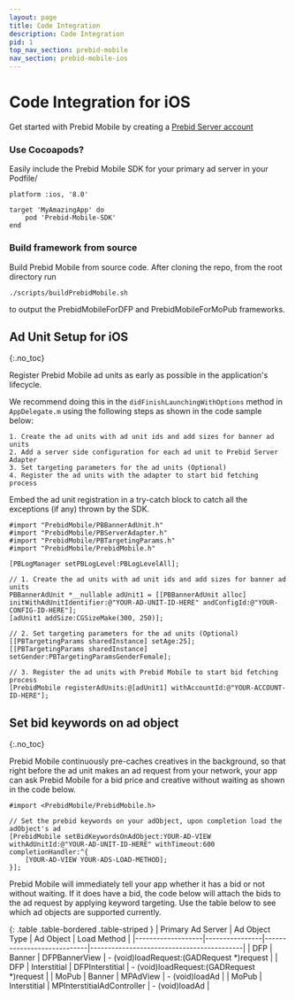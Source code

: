 ```yaml
---
layout: page
title: Code Integration
description: Code Integration
pid: 1
top_nav_section: prebid-mobile
nav_section: prebid-mobile-ios
---
```



<div class="bs-docs-section" markdown="1">

# Code Integration for iOS

Get started with Prebid Mobile by creating a [Prebid Server account]({{site.github.url}}/prebid-mobile/prebid-mobile-pbs.html)

### Use Cocoapods?

Easily include the Prebid Mobile SDK for your primary ad server in your Podfile/

```
platform :ios, '8.0'

target 'MyAmazingApp' do 
    pod 'Prebid-Mobile-SDK'
end
```

### Build framework from source

Build Prebid Mobile from source code. After cloning the repo, from the root directory run

```
./scripts/buildPrebidMobile.sh
```

to output the PrebidMobileForDFP and PrebidMobileForMoPub frameworks.


## Ad Unit Setup for iOS
{:.no_toc}

Register Prebid Mobile ad units as early as possible in the application's lifecycle.

We recommend doing this in the `didFinishLaunchingWithOptions` method in `AppDelegate.m` using the following steps as shown in the code sample below:

	1. Create the ad units with ad unit ids and add sizes for banner ad units
	2. Add a server side configuration for each ad unit to Prebid Server Adapter
	3. Set targeting parameters for the ad units (Optional)
	4. Register the ad units with the adapter to start bid fetching process

Embed the ad unit registration in a try-catch block to catch all the exceptions (if any) thrown by the SDK.

```objc
#import "PrebidMobile/PBBannerAdUnit.h"
#import "PrebidMobile/PBServerAdapter.h"
#import "PrebidMobile/PBTargetingParams.h"
#import "PrebidMobile/PrebidMobile.h"
 
[PBLogManager setPBLogLevel:PBLogLevelAll];
  
// 1. Create the ad units with ad unit ids and add sizes for banner ad units
PBBannerAdUnit *__nullable adUnit1 = [[PBBannerAdUnit alloc] initWithAdUnitIdentifier:@"YOUR-AD-UNIT-ID-HERE" andConfigId:@"YOUR-CONFIG-ID-HERE"];
[adUnit1 addSize:CGSizeMake(300, 250)];
  
// 2. Set targeting parameters for the ad units (Optional)
[[PBTargetingParams sharedInstance] setAge:25];
[[PBTargetingParams sharedInstance] setGender:PBTargetingParamsGenderFemale];
  
// 3. Register the ad units with Prebid Mobile to start bid fetching process
[PrebidMobile registerAdUnits:@[adUnit1] withAccountId:@"YOUR-ACCOUNT-ID-HERE"];
```

## Set bid keywords on ad object
{:.no_toc}

Prebid Mobile continuously pre-caches creatives in the background, so that right before the ad unit makes an ad request from your network, your app can ask Prebid Mobile for a bid price and creative without waiting as shown in the code below.


```objc
#import <PrebidMobile/PrebidMobile.h>
  
// Set the prebid keywords on your adObject, upon completion load the adObject's ad
[PrebidMobile setBidKeywordsOnAdObject:YOUR-AD-VIEW withAdUnitId:@"YOUR-AD-UNIT-ID-HERE" withTimeout:600 completionHandler:^{
    [YOUR-AD-VIEW YOUR-ADS-LOAD-METHOD];
}];
```

Prebid Mobile will immediately tell your app whether it has a bid or not without waiting. If it does have a bid, the code below will attach the bids to the ad request by applying keyword targeting. Use the table below to see which ad objects are supported currently.

{: .table .table-bordered .table-striped }
| Primary Ad Server | Ad Object Type | Ad Object                  | Load Method                               |
|-------------------|----------------|----------------------------|-------------------------------------------|
| DFP               | Banner         | DFPBannerView              | - (void)loadRequest:(GADRequest *)request |
| DFP               | Interstitial   | DFPInterstitial            | - (void)loadRequest:(GADRequest *)request |
| MoPub             | Banner         | MPAdView                   | - (void)loadAd                            |
| MoPub             | Interstitial   | MPInterstitialAdController | - (void)loadAd                            |




</div>